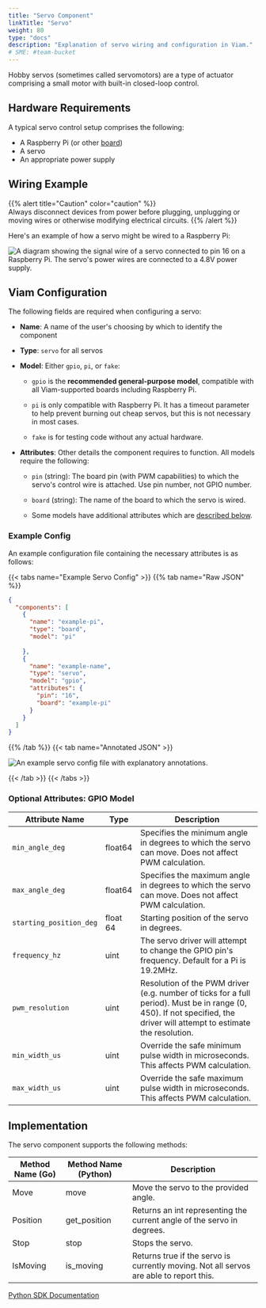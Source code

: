 ```yaml
---
title: "Servo Component"
linkTitle: "Servo"
weight: 80
type: "docs"
description: "Explanation of servo wiring and configuration in Viam."
# SME: #team-bucket
---
```

Hobby servos (sometimes called servomotors) are a type of actuator comprising a small motor with built-in closed-loop control.

## Hardware Requirements

A typical servo control setup comprises the following:

- A Raspberry Pi (or other [board](/components/board/))
- A servo
- An appropriate power supply

## Wiring Example

{{% alert title="Caution" color="caution" %}}  
Always disconnect devices from power before plugging, unplugging or moving wires or otherwise modifying electrical circuits.
{{% /alert %}}

Here's an example of how a servo might be wired to a Raspberry Pi:  

![A diagram showing the signal wire of a servo connected to pin 16 on a Raspberry Pi. The servo's power wires are connected to a 4.8V power supply.](../img/servo/servo-wiring.png)

## Viam Configuration

The following fields are required when configuring a servo:

- **Name**: A name of the user's choosing by which to identify the component

- **Type**: `servo` for all servos

- **Model**: Either `gpio`, `pi`, or `fake`:

  - `gpio` is the **recommended general-purpose model**, compatible with all Viam-supported boards including Raspberry Pi.

  - `pi` is only compatible with Raspberry Pi.
  It has a timeout parameter to help prevent burning out cheap servos, but this is not necessary in most cases.

  - `fake` is for testing code without any actual hardware.

- **Attributes**: Other details the component requires to function.
All models require the following:

  - `pin` (string): The board pin (with PWM capabilities) to which the servo's control wire is attached.
  Use pin number, not GPIO number.

  - `board` (string): The name of the board to which the servo is wired.

  - Some models have additional attributes which are [described below](#optional-attributes-gpio-model).

### Example Config

An example configuration file containing the necessary attributes is as follows:

{{< tabs name="Example Servo Config" >}}
{{% tab name="Raw JSON" %}}

```json
{
  "components": [
    {
      "name": "example-pi",
      "type": "board",
      "model": "pi"
      
    },
    {
      "name": "example-name",
      "type": "servo",
      "model": "gpio",
      "attributes": {
        "pin": "16",
        "board": "example-pi"
      }
    }
  ]
}
```

{{% /tab %}}
{{< tab name="Annotated JSON" >}}

<img src="../img/servo/servo-json.png" alt="An example servo config file with explanatory annotations."></img>

{{< /tab >}}
{{< /tabs >}}

### Optional Attributes: GPIO Model

Attribute Name | Type | Description
-------------- | ---- | ---------------
`min_angle_deg` | float64 | Specifies the minimum angle in degrees to which the servo can move. Does not affect PWM calculation.
`max_angle_deg` | float64 | Specifies the maximum angle in degrees to which the servo can move. Does not affect PWM calculation.
`starting_position_deg` | float 64 | Starting position of the servo in degrees.
`frequency_hz` | uint | The servo driver will attempt to change the GPIO pin's frequency. Default for a Pi is 19.2MHz.
`pwm_resolution` | uint | Resolution of the PWM driver (e.g. number of ticks for a full period). Must be in range (0, 450). If not specified, the driver will attempt to estimate the resolution.
`min_width_us` | uint | Override the safe minimum pulse width in microseconds. This affects PWM calculation.
`max_width_us` | uint | Override the safe maximum pulse width in microseconds. This affects PWM calculation.

## Implementation

The servo component supports the following methods:

Method Name (Go) | Method Name (Python) | Description
---------------- | -------------------- | -----------
Move | move | Move the servo to the provided angle.
Position | get_position | Returns an int representing the current angle of the servo in degrees.
Stop | stop | Stops the servo.
IsMoving | is_moving | Returns true if the servo is currently moving. Not all servos are able to report this.

[Python SDK Documentation](https://python.viam.dev/autoapi/viam/components/servo/index.html)